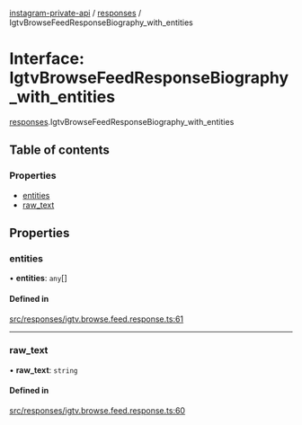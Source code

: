 [instagram-private-api](../../README.md) / [responses](../../modules/responses.md) / IgtvBrowseFeedResponseBiography_with_entities

# Interface: IgtvBrowseFeedResponseBiography\_with\_entities

[responses](../../modules/responses.md).IgtvBrowseFeedResponseBiography_with_entities

## Table of contents

### Properties

- [entities](IgtvBrowseFeedResponseBiography_with_entities.md#entities)
- [raw\_text](IgtvBrowseFeedResponseBiography_with_entities.md#raw_text)

## Properties

### entities

• **entities**: `any`[]

#### Defined in

[src/responses/igtv.browse.feed.response.ts:61](https://github.com/Nerixyz/instagram-private-api/blob/b3351b9/src/responses/igtv.browse.feed.response.ts#L61)

___

### raw\_text

• **raw\_text**: `string`

#### Defined in

[src/responses/igtv.browse.feed.response.ts:60](https://github.com/Nerixyz/instagram-private-api/blob/b3351b9/src/responses/igtv.browse.feed.response.ts#L60)
